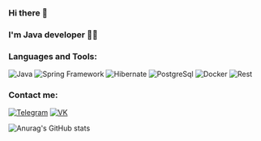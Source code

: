 ### Hi there 👋

### I'm Java developer 👨‍💻

### Languages and Tools:
![Java](https://img.shields.io/badge/-Java_11-informational?style=for-the-badge&logo=oracle&logoColor=red)
![Spring Framework](https://img.shields.io/badge/-Spring-informational?style=for-the-badge&logo=Spring&logoColor=green)
![Hibernate](https://img.shields.io/badge/-Hibernate_ORM-informational?style=for-the-badge&logo=Hibernate)
![PostgreSql](https://img.shields.io/badge/-PostgreSql-informational?style=for-the-badge&logo=PostgreSql&logoColor=black)
![Docker](https://img.shields.io/badge/-Docker-informational?style=for-the-badge&logo=Docker)
![Rest](https://img.shields.io/badge/-Rest_API-informational?style=for-the-badge)

### Contact me:
[![Telegram](https://img.shields.io/badge/-Telegram-informational?style=for-the-badge&logo=vk)](https://t.me/NikBakly)
[![VK](https://img.shields.io/badge/-ВКонтакте-informational?style=for-the-badge&logo=telegram)](https://vk.com/nikbakly)


![Anurag's GitHub stats](https://github-readme-stats.vercel.app/api?username=NikBakly&show_icons=true&hide=stars)